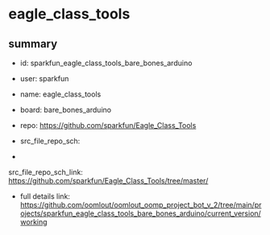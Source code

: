 # eagle_class_tools
 
## summary 
* id: sparkfun_eagle_class_tools_bare_bones_arduino
* user: sparkfun
* name: eagle_class_tools
* board: bare_bones_arduino
* repo: https://github.com/sparkfun/Eagle_Class_Tools



* src_file_repo_sch: 
*
 src_file_repo_sch_link: https://github.com/sparkfun/Eagle_Class_Tools/tree/master/
* full details link: https://github.com/oomlout/oomlout_oomp_project_bot_v_2/tree/main/projects/sparkfun_eagle_class_tools_bare_bones_arduino/current_version/working  







